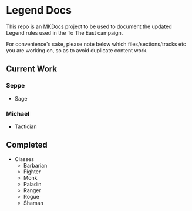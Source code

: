 # Legend Docs
This repo is an [MKDocs](http://www.mkdocs.org/) project to be used to document the updated Legend rules used in the To The East campaign.

For convenience's sake, please note below which files/sections/tracks etc you are working on, so as to avoid duplicate content work.

## Current Work

### Seppe
* Sage

### Michael
* Tactician

## Completed
* Classes
   * Barbarian
   * Fighter
   * Monk
   * Paladin
   * Ranger
   * Rogue
   * Shaman
